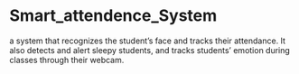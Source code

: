 # Smart_attendence_System
a system that recognizes the student’s face and tracks their attendance. It also detects and alert sleepy students, and tracks students’ emotion during classes through their webcam. 

